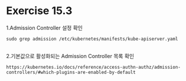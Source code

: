 # Exercise 15.3


1.Admission Controller 설정 확인
```
sudo grep admission /etc/kubernetes/manifests/kube-apiserver.yaml
```

##

2.기본값으로 활성화되는 Admission Controller 목록 확인
```
https://kubernetes.io/docs/reference/access-authn-authz/admission-controllers/#which-plugins-are-enabled-by-default
```
